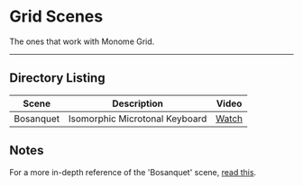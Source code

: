# Grid Scenes

The ones that work with Monome Grid.

------------------------------------------------------------------------------

## Directory Listing

Scene | Description | Video
------|-------------|------
Bosanquet | Isomorphic Microtonal Keyboard | [Watch](https://youtu.be/wEmc-l2pnSQ)

## Notes

For a more in-depth reference of the 'Bosanquet' scene, [read
this](References/Bosanquet.md).
